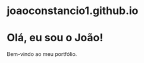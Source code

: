 # joaoconstancio1.github.io



<!DOCTYPE html>
<html>
  <head>
    <meta charset="UTF-8" />
    <title>Aqui estou no Read Me </title>
  </head>
  <body>
    <h1>Olá, eu sou o João!</h1>
    <p>Bem-vindo ao meu portfólio.</p>
  </body>
</html>
